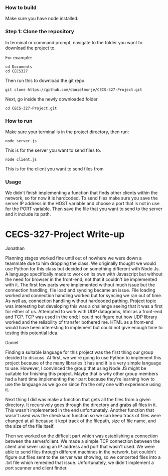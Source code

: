 ### How to build

Make sure you have node installed.

### Step 1: Clone the repository

In terminal or command prompt, navigate to the folder you want to download the project to.

For example:

```
cd Documents
cd CECS327
```

Then run this to download the git repo:

```
git clone https://github.com/danielmonje/CECS-327-Project.git
```

Next, go inside the newly downloaded folder.

```
cd CECS-327-Project.git
```

### How to run

Make sure your terminal is in the project directory, then run:

```
node server.js
```

This is for the server you want to send files to.

```
node client.js
```

This is for the client you want to send files from


### Usage

We didn't finish implementing a function that finds other clients within the network, so for now it is hardcoded.
To send files make sure you save the server IP address in the HOST variable and choose a port that is not in use
for the PORT variable. Then save the file that you want to send to the server and it include its path.


# CECS-327-Project Write-up

Jonathan

Planning stages worked fine until out of nowhere we were down a teammate due to him dropping the class. We originally thought we would use Python for this class but decided on something different with Node Js. A language specifically made to work on its own with Javascript but without the need for browser in the front-end; not that it couldn't be implemented with it. The first few parts were implemented without much issue but the connection handling, file load and syncing became an issue. File loading worked and connection handling worked but for syncing we ran out of time. As well as, connection handling without hardcoded pathing. 
Project topic was interesting but developing this was a challenge seeing that it was a first for either of us. Attempted to work with UDP datagrams, html as a front-end and TCP. TCP was used in the end; I could not figure out how UDP library worked and the reliability of transfer bothered me. HTML as a front-end would have been interesting to implement but could not give enough time to testing this potential idea.

Daniel

Finding a suitable language for this project was the
first thing our group decided to discuss. At first, we
we're going to use Python to implement this project
because of the many libraries it has and it is a very
simple language to use. However, I convinced the group
that using Node JS might be suitable for finishing this
project. Maybe that is why other group members had a hard
time implementing their part because they're learning 
how to use the language as we go on since I'm the only
one with experience using it.

Next thing I did was make a function that gets all the
files from a given directory. It recursively goes through
the directory and grabs all files in it. This wasn't implemented
in the end unfortunately. Another function that wasn't used
was the checksum function so we can keep track of files
were changed at all because it kept track of the filepath,
size of file name, and the size of the file itself.

Then we worked on the difficult part which was establishing
a connection between the server/client. We made a simple
TCP connection between the client and sever using an IP
address and port that wasn't used. We were able to send files
through different machines in the network, but couldn't 
figure out files sent to the server was showing, so we
concerted files into a .txt file which remedied that issue.
Unfortunately, we didn't implement a port scanner and client
finder.

